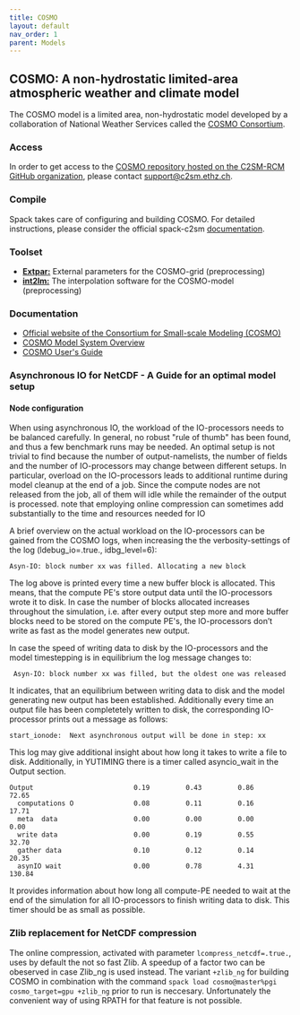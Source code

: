 ```yaml
---
title: COSMO
layout: default
nav_order: 1
parent: Models
---
```


## COSMO: A non-hydrostatic limited-area atmospheric weather and climate model 
The COSMO model is a limited area, non-hydrostatic model developed by a collaboration of National Weather Services called the [COSMO Consortium](http://www.cosmo-model.org/).

### Access
In order to get access to the [COSMO repository hosted on the C2SM-RCM GitHub organization](https://github.com/C2SM-RCM/cosmo),
please contact support@c2sm.ethz.ch.

### Compile
Spack takes care of configuring and building COSMO. For detailed instructions, 
please consider the official spack-c2sm [documentation](https://c2sm.github.io/spack-c2sm/v0.18.1.11/QuickStart.html#cosmo).

### Toolset
* [**Extpar:**](https://c2sm.github.io/tools/extpar.html) External parameters for the COSMO-grid (preprocessing)
* [**int2lm:**](https://c2sm.github.io/tools/int2lm.html) The interpolation software for the COSMO-model (preprocessing)


### Documentation
* [Official website of the Consortium for Small-scale Modeling (COSMO)](http://www.cosmo-model.org/)
* [COSMO Model System Overview](http://cosmo-model.org/content/model/default.htm)
* [COSMO User's Guide](http://cosmo-model.org/content/model/documentation/core/cosmo_userguide_5.04.pdf) 

### Asynchronous IO for NetCDF - A Guide for an optimal model setup

#### Node configuration
When using asynchronous IO, the workload of the IO-processors needs to be balanced carefully. In general, no robust "rule of thumb" has been found, 
and thus a few benchmark runs may be needed. An optimal setup is not trivial to find because the number of output-namelists, the number of fields 
and the number of IO-processors may change between different setups. In particular, overload on the IO-processors leads to additional runtime during 
model cleanup at the end of a job. Since the compute nodes are not released from the job, all of them will idle while 
the remainder of the output is processed. note that employing online compression can sometimes add substantially to the time and resources needed for IO

A brief overview on the actual workload on the IO-processors can be gained from the COSMO logs, when increasing the the verbosity-settings of the log (ldebug_io=.true., idbg_level=6):
```
Asyn-IO: block number xx was filled. Allocating a new block
```

The log above is printed every time a new buffer block is allocated. This means, that the compute PE's store output 
data until the IO-processors wrote it to disk. In case the number of blocks allocated increases throughout the simulation, 
i.e. after every output step more and more buffer blocks need to be stored on the compute PE's, 
the IO-processors don’t write as fast as the model generates new output.

In case the speed of writing data to disk by the IO-processors and the model timestepping is in equilibrium the log message changes to: 

```
 Asyn-IO: block number xx was filled, but the oldest one was released
```
It indicates, that an equilibrium between writing data to disk and the model
generating new output has been established.
Additionally every time an output file has been completetely written to disk, 
the corresponding IO-processor prints out a message as follows: 

```
start_ionode:  Next asynchronous output will be done in step: xx
```

This log may give additional insight about how long it takes to write a file to disk.
Additionally, in YUTIMING there is a timer called asyncio_wait in the Output section. 

```
Output                         0.19         0.43         0.86        72.65
  computations O               0.08         0.11         0.16        17.71
  meta  data                   0.00         0.00         0.00         0.00
  write data                   0.00         0.19         0.55        32.70
  gather data                  0.10         0.12         0.14        20.35
  asynIO wait                  0.00         0.78         4.31       130.84
```
It provides information about how long all compute-PE needed to wait at the end of the simulation for all IO-processors to finish writing data to disk. This timer should be as small as possible.

### Zlib replacement for NetCDF compression
The online compression, activated with parameter `lcompress_netcdf=.true.`, 
uses by default the not so fast Zlib. A speedup of a factor two can be obeserved in case Zlib_ng is used instead. 
The variant `+zlib_ng` for building COSMO in combination with the command 
`spack load cosmo@master%pgi cosmo_target=gpu +zlib_ng`
prior to run is neccesary. Unfortunately the convenient way of using RPATH for that feature is not possible.
